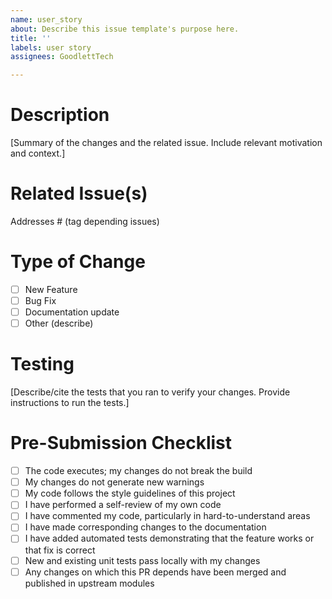 ```yaml
---
name: user_story
about: Describe this issue template's purpose here.
title: ''
labels: user story
assignees: GoodlettTech

---
```


# Description
[Summary of the changes and the related issue. Include relevant motivation and context.]

# Related Issue(s)
Addresses # (tag depending issues)

# Type of Change
- [ ] New Feature
- [ ] Bug Fix
- [ ] Documentation update
- [ ] Other (describe)

# Testing
[Describe/cite the tests that you ran to verify your changes. Provide instructions to run the tests.]

# Pre-Submission Checklist
- [ ] The code executes; my changes do not break the build
- [ ] My changes do not generate new warnings
- [ ] My code follows the style guidelines of this project
- [ ] I have performed a self-review of my own code
- [ ] I have commented my code, particularly in hard-to-understand areas
- [ ] I have made corresponding changes to the documentation
- [ ] I have added automated tests demonstrating that the feature works or that fix is correct
- [ ] New and existing unit tests pass locally with my changes
- [ ] Any changes on which this PR depends have been merged and published in upstream modules
